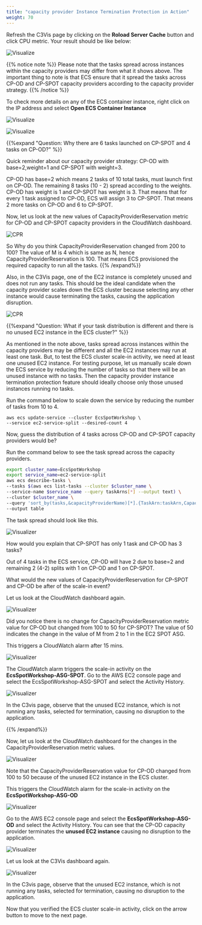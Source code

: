 ```yaml
---
title: "capacity provider Instance Termination Protection in Action"
weight: 70
---
```



Refresh the C3Vis page by clicking on the **Roload Server Cache** button and click CPU metric. Your result should be like below:

![Visualize](/images/ecs-spot-capacity-providers/c3vis_cluster_initial_view.png)

{{% notice note %}}
Please note that the tasks spread across instances within the capacity providers may differ from what it shows above.  The important thing to note is that ECS ensure that it spread the tasks across CP-OD and CP-SPOT capacity providers according to the capacity provider strategy.
{{% /notice %}}


To check more details on any of the ECS container instance, right click on the IP address and select **Open ECS Container Instance**

![Visualize](/images/ecs-spot-capacity-providers/c3vis_cluster_instance_view.png)


![Visualize](/images/ecs-spot-capacity-providers/c3vis_cluster_instance_view_details.png)


{{%expand "Question: Why there are 6 tasks launched on CP-SPOT and 4 tasks on CP-OD?" %}}


Quick reminder about our capacity provider strategy: CP-OD with base=2,weight=1 and CP-SPOT with weight=3.

CP-OD has base=2 which means 2 tasks of 10 total tasks, must launch first on CP-OD.  The remaining 8 tasks (10 - 2) spread according to the weights. CP-OD has weight is 1 and CP-SPOT has weight is 3. That means that for every 1 task assigned to CP-OD, ECS will assign 3 to CP-SPOT. That means 2 more tasks on CP-OD and 6 to CP-SPOT.

Now, let us look at the new values of CapacityProviderReservation metric for CP-OD and CP-SPOT capacity providers in the CloudWatch dashboard.

![CPR](/images/ecs-spot-capacity-providers/cp24.png)

So Why do you think CapacityProviderReservation changed from 200 to 100?  The value of M is 4 which is same as N, hence CapacityProviderReservation is 100. That means ECS provisioned the required capacity to run all the tasks.
{{% /expand%}}

Also, in the C3Vis page, one of the EC2 instance is completely unused and does not run any tasks. This should be the ideal candidate when the capacity provider scales down the ECS cluster because selecting any other instance would cause terminating the tasks, causing the application disruption.

![CPR](/images/ecs-spot-capacity-providers/c3vis_cluster_initial_view_empty.png)


{{%expand "Question: What if your task distribution is different and there is no unused EC2 instance in the ECS cluster?" %}}

As mentioned in the note above, tasks spread across instances within the capacity providers may be different and all the EC2 instances may run at least one task. But, to test the ECS cluster scale-in activity, we need at least one unused EC2 instance. For testing purpose, let us manually scale down the ECS service by reducing the number of tasks so that there will be an unused instance with no tasks. Then the capacity provider instance termination protection feature should ideally choose only those unused instances running no tasks. 

Run the command below to scale down the service by reducing the number of tasks from 10 to 4.


```base
aws ecs update-service --cluster EcsSpotWorkshop \
--service ec2-service-split --desired-count 4
```

Now, guess the distribution of 4 tasks across CP-OD and CP-SPOT capacity providers would be?  

Run the command below to see the task spread across the capacity providers.

```bash
export cluster_name=EcsSpotWorkshop 
export service_name=ec2-service-split
aws ecs describe-tasks \
--tasks $(aws ecs list-tasks --cluster $cluster_name \
--service-name $service_name --query taskArns[*] --output text) \
--cluster $cluster_name \
--query 'sort_by(tasks,&capacityProviderName)[*].{TaskArn:taskArn,CapacityProvider:capacityProviderName,Instance:containerInstanceArn,AZ:availabilityZone,Status:lastStatus}' \
--output table
```

The task spread should look like this.


![Visualizer](/images/ecs-spot-capacity-providers/tasks_after_scale_in.png)

How would you explain that CP-SPOT has only 1 task and CP-OD has 3 tasks?

Out of 4 tasks in the ECS service, CP-OD will have 2 due to base=2 and remaining 2 (4-2) splits with 1 on CP-OD and 1 on CP-SPOT. 

What would the new values of CapacityProviderReservation for CP-SPOT and CP-OD be after of the scale-in event?   

Let us look at the CloudWatch dashboard again.

![Visualizer](/images/ecs-spot-capacity-providers/cp28.png)

Did you notice there is no change for CapacityProviderReservation metric value for CP-OD but changed from 100 to 50 for CP-SPOT? The value of 50 indicates the change in the value of M from 2 to 1 in the EC2 SPOT ASG.

 This triggers a CloudWatch alarm after 15 mins.

![Visualizer](/images/ecs-spot-capacity-providers/cp38.png)

The CloudWatch alarm triggers the scale-in activity on the **EcsSpotWorkshop-ASG-SPOT**. Go to the AWS EC2 console page and select the EcsSpotWorkshop-ASG-SPOT and select the Activity History.

![Visualizer](/images/ecs-spot-capacity-providers/cp40.png)

In the C3vis page, observe that the unused EC2 instance, which is not running any tasks, selected for termination, causing no disruption to the application.

{{% /expand%}}

Now, let us look at the CloudWatch dashboard for the changes in the CapacityProviderReservation metric values.
 
 ![Visualizer](/images/ecs-spot-capacity-providers/cwt_dashboard_scale_in.png)

Note that the CapacityProviderReservation value for CP-OD changed from 100 to 50 because of the unused EC2 instance in the ECS cluster.

This triggers the CloudWatch alarm for the scale-in activity on the **EcsSpotWorkshop-ASG-OD**

  ![Visualizer](/images/ecs-spot-capacity-providers/ecs_asg_od_scale_in_alarm.png)

Go to the AWS EC2 console page and select the **EcsSpotWorkshop-ASG-OD** and select the Activity History. You can see that the CP-OD capacity provider terminates the **unused EC2 instance** causing no disruption to the application.


  ![Visualizer](/images/ecs-spot-capacity-providers/ecs_asg_od_scale_in_activity.png)


Let us look at the C3Vis dashboard again.

![Visualizer](/images/ecs-spot-capacity-providers/c3vis_after_scale_in.png)

In the C3vis page, observe that the unused EC2 instance, which is not running any tasks, selected for termination, causing no disruption to the application.

Now that you verified the ECS cluster scale-in activity, click on the arrow button to move to the next page.


